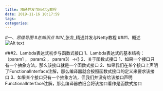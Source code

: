 ```yaml
---
title: 精通并发与Netty教程
date: 2019-11-16 10:17:59
tags: 
categories: 
---
```

#一、*思维导图*
#*总知识点*
##V_张龙_精通并发与Netty教程
###1、概述
![Alt text](./1560860553316.png)

###2、Lambda表达式初步与函数式接口
	1、Lambda表达式的基本结构：
		（param1 ， param2 ， param3）->{}
	2、关于函数式接口
		1、如果一个接口只有一个抽象方法，那么该接口就是一个函数式接口
		2、如果我们在某个接口上声明了FunctionalInterface注解，那么编译器就会按照函数式接口的定义来要求该接口
		3、如果某个接口只有一个抽象方法，但我们并没有给该接口声明FunctionalInterface注解，那么编译器依旧会将该接口看作是函数式接口